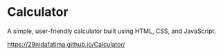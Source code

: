 # Calculator
A simple, user-friendly calculator built using HTML, CSS, and JavaScript.

https://29nidafatima.github.io/Calculator/

